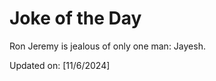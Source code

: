 # Joke of the Day

<!-- #joke -->
Ron Jeremy is jealous of only one man: Jayesh.

Updated on: [11/6/2024]
<!-- #jokeEnd -->